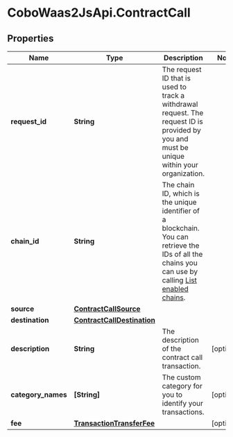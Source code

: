 # CoboWaas2JsApi.ContractCall

## Properties

Name | Type | Description | Notes
------------ | ------------- | ------------- | -------------
**request_id** | **String** | The request ID that is used to track a withdrawal request. The request ID is provided by you and must be unique within your organization. | 
**chain_id** | **String** | The chain ID, which is the unique identifier of a blockchain. You can retrieve the IDs of all the chains you can use by calling [List enabled chains](/v2/api-references/wallets/list-enabled-chains). | 
**source** | [**ContractCallSource**](ContractCallSource.md) |  | 
**destination** | [**ContractCallDestination**](ContractCallDestination.md) |  | 
**description** | **String** | The description of the contract call transaction. | [optional] 
**category_names** | **[String]** | The custom category for you to identify your transactions. | [optional] 
**fee** | [**TransactionTransferFee**](TransactionTransferFee.md) |  | [optional] 


